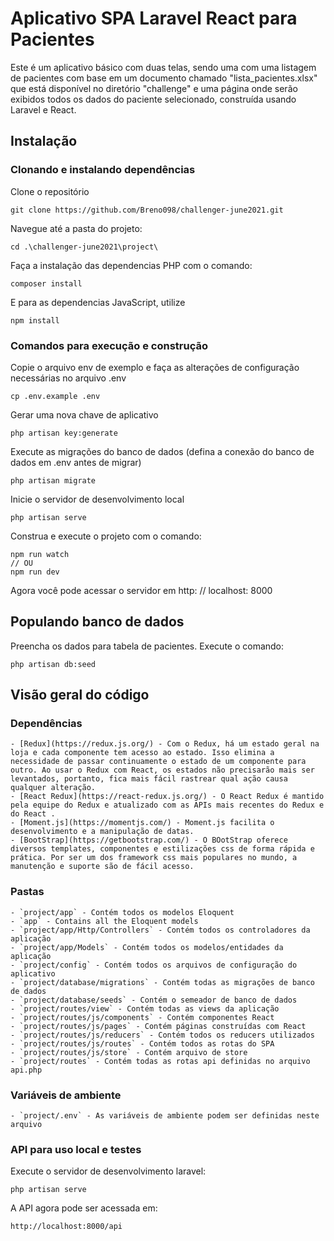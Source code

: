 # Aplicativo SPA Laravel React para Pacientes

Este é um aplicativo básico com duas telas, sendo uma com uma listagem de pacientes com base em um documento chamado "lista_pacientes.xlsx" que está disponível no diretório "challenge" e uma página onde serão exibidos todos os dados do paciente selecionado, construída usando Laravel e React.

## Instalação

### Clonando e instalando dependências

Clone o repositório

    git clone https://github.com/Breno098/challenger-june2021.git

Navegue até a pasta do projeto:

    cd .\challenger-june2021\project\

Faça a instalação das dependencias PHP com o comando:

    composer install

E para as dependencias JavaScript, utilize

    npm install

### Comandos para execução e construção

Copie o arquivo env de exemplo e faça as alterações de configuração necessárias no arquivo .env

    cp .env.example .env

Gerar uma nova chave de aplicativo

    php artisan key:generate

Execute as migrações do banco de dados (defina a conexão do banco de dados em .env antes de migrar)

    php artisan migrate

Inicie o servidor de desenvolvimento local

    php artisan serve

Construa e execute o projeto com o comando:

    npm run watch 
    // OU
    npm run dev

Agora você pode acessar o servidor em http: // localhost: 8000

## Populando banco de dados

Preencha os dados para tabela de pacientes. Execute o comando:

    php artisan db:seed

## Visão geral do código

### Dependências

    - [Redux](https://redux.js.org/) - Com o Redux, há um estado geral na loja e cada componente tem acesso ao estado. Isso elimina a necessidade de passar continuamente o estado de um componente para outro. Ao usar o Redux com React, os estados não precisarão mais ser levantados, portanto, fica mais fácil rastrear qual ação causa qualquer alteração.
    - [React Redux](https://react-redux.js.org/) - O React Redux é mantido pela equipe do Redux e atualizado com as APIs mais recentes do Redux e do React .
    - [Moment.js](https://momentjs.com/) - Moment.js facilita o desenvolvimento e a manipulação de datas.
    - [BootStrap](https://getbootstrap.com/) - O BOotStrap oferece diversos templates, componentes e estilizações css de forma rápida e prática. Por ser um dos framework css mais populares no mundo, a manutenção e suporte são de fácil acesso.
    
### Pastas

    - `project/app` - Contém todos os modelos Eloquent
    - `app` - Contains all the Eloquent models
    - `project/app/Http/Controllers` - Contém todos os controladores da aplicação
    - `project/app/Models` - Contém todos os modelos/entidades da aplicação
    - `project/config` - Contém todos os arquivos de configuração do aplicativo
    - `project/database/migrations` - Contém todas as migrações de banco de dados
    - `project/database/seeds` - Contém o semeador de banco de dados
    - `project/routes/view` - Contém todas as views da aplicação
    - `project/routes/js/components` - Contém componentes React
    - `project/routes/js/pages` - Contém páginas construídas com React
    - `project/routes/js/reducers` - Contém todos os reducers utilizados
    - `project/routes/js/routes` - Contém todos as rotas do SPA
    - `project/routes/js/store` - Contém arquivo de store
    - `project/routes` - Contém todas as rotas api definidas no arquivo api.php

### Variáveis de ambiente

    - `project/.env` - As variáveis ​​de ambiente podem ser definidas neste arquivo

### API para uso local e testes

Execute o servidor de desenvolvimento laravel:

    php artisan serve

A API agora pode ser acessada em:

    http://localhost:8000/api
